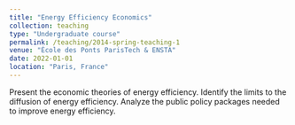 ```yaml
---
title: "Energy Efficiency Economics"
collection: teaching
type: "Undergraduate course"
permalink: /teaching/2014-spring-teaching-1
venue: "École des Ponts ParisTech & ENSTA"
date: 2022-01-01
location: "Paris, France"
---
```


Present the economic theories of energy efficiency. Identify the limits to the diffusion of energy efficiency. Analyze the public policy packages needed to improve energy efficiency.
